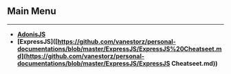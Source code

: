 ## **Main Menu**

------

- [**AdonisJS**](https://github.com/vanestorz/personal-documentations/blob/master/AdonisJS/AdonisJS%20Cheatsheet.md)
- **[ExpressJS]([https://github.com/vanestorz/personal-documentations/blob/master/ExpressJS/ExpressJS%20Cheatseet.md](https://github.com/vanestorz/personal-documentations/blob/master/ExpressJS/ExpressJS Cheatseet.md))**

